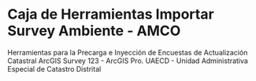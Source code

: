 # Caja de Herramientas Importar Survey Ambiente - AMCO
Herramientas para la Precarga e Inyección de Encuestas de Actualización Catastral ArcGIS Survey 123 - ArcGIS Pro.
UAECD - Unidad Administrativa Especial de Catastro Distrital
